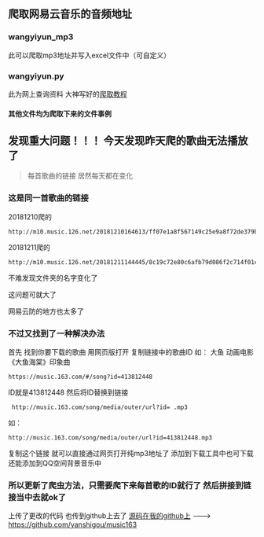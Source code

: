 ## 爬取网易云音乐的音频地址



### wangyiyun_mp3

此可以爬取mp3地址并写入excel文件中（可自定义）





### wangyiyun.py

此为网上查询资料 大神写好的[爬取教程](https://blog.csdn.net/qq_38282706/article/details/80251666)  





####  其他文件均为爬取下来的文件事例



## 发现重大问题！！！ 今天发现昨天爬的歌曲无法播放了

> 每首歌曲的链接  居然每天都在变化



### 这是同一首歌曲的链接 

20181210爬的

```
http://m10.music.126.net/20181210164613/ff07e1a8f567149c25e9a8f72de379be/ymusic/a5e0/56eb/c6f0/06e580cf1f74b27c59cb61451c2b59ef.mp3
```



20181211爬的

```
http://m10.music.126.net/20181211144445/8c19c72e80c6afb79d086f2c714f01c0/ymusic/a5e0/56eb/c6f0/06e580cf1f74b27c59cb61451c2b59ef.mp3
```



不难发现文件夹的名字变化了

这问题可就大了

网易云防的地方也太多了

### 不过又找到了一种解决办法

首先 找到你要下载的歌曲 用网页版打开 复制链接中的歌曲ID 如：
大鱼  动画电影《大鱼海棠》印象曲
```
https://music.163.com/#/song?id=413812448
```
ID就是413812448
然后将ID替换到链接
```
 http://music.163.com/song/media/outer/url?id= .mp3
```
如：
```
http://music.163.com/song/media/outer/url?id=413812448.mp3
```
复制这个链接 就可以直接通过网页打开纯mp3地址了 添加到下载工具中也可下载 还能添加到QQ空间背景音乐中





### 所以更新了爬虫方法，只需要爬下来每首歌的ID就行了  然后拼接到链接当中去就ok了

上传了更改的代码 也传到github上去了
[源码在我的github上](https://github.com/yanshigou/music163) ---> https://github.com/yanshigou/music163